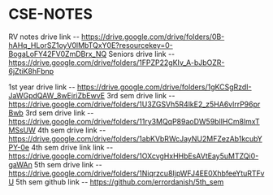 # CSE-NOTES

RV notes drive link -- https://drive.google.com/drive/folders/0B-hAHq_HLorSZ1oyV0lMbTQxY0E?resourcekey=0-BogaLoFY42FV0ZmDBrx_NQ
Seniors drive link -- https://drive.google.com/drive/folders/1FPZP22gKIv_A-bJbOZR-6jZtiK8hFbnp

1st year drive link -- https://drive.google.com/drive/folders/1gKCSgRzdI-JaWGpdQAW_8wEjriZbEwvE
3rd sem drive link -- https://drive.google.com/drive/folders/1U3ZGSVh5R4lkE2_z5HA6vlrrP96prBwb
3rd sem drive link -- https://drive.google.com/drive/folders/11ry3MQqP89aoDW59blIHCm8lmxTMSsUW
4th sem drive link -- https://drive.google.com/drive/folders/1abKVbRWcJayNU2MFZezAb1kcubYPY-0e
4th sem drive link link -- https://drive.google.com/drive/folders/1OXcvgHxHHbEsAVtEay5uMTZQi0-gaWAn
5th sem drive link -- https://drive.google.com/drive/folders/1Niqrzcu8IjpWFJ4EE0XhbfeeYtuRTFvU
5th sem github link -- https://github.com/errordanish/5th_sem
